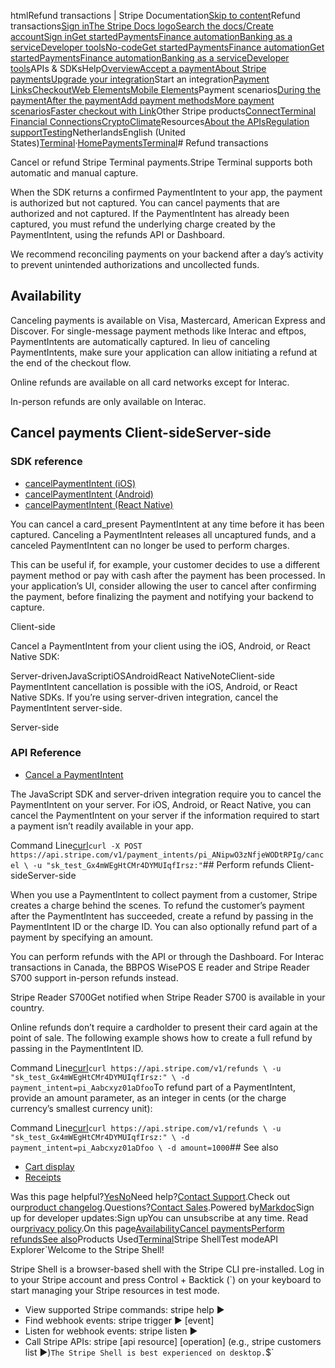 htmlRefund transactions | Stripe Documentation[Skip to content](#main-content)Refund transactions[Sign in](https://dashboard.stripe.com/login?redirect=https%3A%2F%2Fdocs.stripe.com%2Fterminal%2Ffeatures%2Frefunds)[The Stripe Docs logo](/)[Search the docs/](#)[Create account](https://dashboard.stripe.com/register)[Sign in](https://dashboard.stripe.com/login?redirect=https%3A%2F%2Fdocs.stripe.com%2Fterminal%2Ffeatures%2Frefunds)[Get started](/get-started)[Payments](/payments)[Finance automation](/finance-automation)[Banking as a service](/financial-services)[Developer tools](/development)[No-code](/no-code)[Get started](/get-started)[Payments](/payments)[Finance automation](/finance-automation)[](#)[Get started](/get-started)[Payments](/payments)[Finance automation](/finance-automation)[Banking as a service](/financial-services)[Developer tools](/development)[](#)APIs & SDKsHelp[Overview](/docs/payments)[Accept a payment](#)[About Stripe payments](#)[Upgrade your integration](/docs/payments/upgrades)Start an integration[Payment Links](#)[Checkout](#)[Web Elements](#)[Mobile Elements](#)Payment scenarios[During the payment](#)[After the payment](#)[Add payment methods](#)[More payment scenarios](#)[Faster checkout with Link](#)Other Stripe products[Connect](#)[Terminal](#)
[Financial Connections](#)[Crypto](#)[Climate](#)Resources[About the APIs](#)[Regulation support](#)[Testing](/docs/testing)NetherlandsEnglish (United States)[](#)[](#)[Terminal](/terminal)·[Home](/docs)[Payments](/docs/payments)[Terminal](/docs/terminal)# Refund transactions

Cancel or refund Stripe Terminal payments.Stripe Terminal supports both automatic and manual capture.

When the SDK returns a confirmed PaymentIntent to your app, the payment is authorized but not captured. You can cancel payments that are authorized and not captured. If the PaymentIntent has already been captured, you must refund the underlying charge created by the PaymentIntent, using the refunds API or Dashboard.

We recommend reconciling payments on your backend after a day’s activity to prevent unintended authorizations and uncollected funds.

## Availability

Canceling payments is available on Visa, Mastercard, American Express and Discover. For single-message payment methods like Interac and eftpos, PaymentIntents are automatically captured. In lieu of canceling PaymentIntents, make sure your application can allow initiating a refund at the end of the checkout flow.

Online refunds are available on all card networks except for Interac.

In-person refunds are only available on Interac.

## Cancel payments Client-sideServer-side

### SDK reference

- [cancelPaymentIntent (iOS)](https://stripe.dev/stripe-terminal-ios/docs/Classes/SCPTerminal.html#/c:objc(cs)SCPTerminal(im)cancelPaymentIntent:completion:)
- [cancelPaymentIntent (Android)](https://stripe.dev/stripe-terminal-android/core/com.stripe.stripeterminal/-terminal/cancel-payment-intent.html)
- [cancelPaymentIntent (React Native)](https://stripe.dev/stripe-terminal-react-native/api-reference/interfaces/StripeTerminalSdkType.html#cancelPaymentIntent)

You can cancel a card_present PaymentIntent at any time before it has been captured. Canceling a PaymentIntent releases all uncaptured funds, and a canceled PaymentIntent can no longer be used to perform charges.

This can be useful if, for example, your customer decides to use a different payment method or pay with cash after the payment has been processed. In your application’s UI, consider allowing the user to cancel after confirming the payment, before finalizing the payment and notifying your backend to capture.

Client-side

Cancel a PaymentIntent from your client using the iOS, Android, or React Native SDK:

Server-drivenJavaScriptiOSAndroidReact NativeNoteClient-side PaymentIntent cancellation is possible with the iOS, Android, or React Native SDKs. If you’re using server-driven integration, cancel the PaymentIntent server-side.

Server-side

### API Reference

- [Cancel a PaymentIntent](/api/payment_intents/cancel)

The JavaScript SDK and server-driven integration require you to cancel the PaymentIntent on your server. For iOS, Android, or React Native, you can cancel the PaymentIntent on your server if the information required to start a payment isn’t readily available in your app.

Command Line[curl](#)`curl -X POST https://api.stripe.com/v1/payment_intents/pi_ANipwO3zNfjeWODtRPIg/cancel \
  -u "sk_test_Gx4mWEgHtCMr4DYMUIqfIrsz:"`## Perform refunds Client-sideServer-side

When you use a PaymentIntent to collect payment from a customer, Stripe creates a charge behind the scenes. To refund the customer’s payment after the PaymentIntent has succeeded, create a refund by passing in the PaymentIntent ID or the charge ID. You can also optionally refund part of a payment by specifying an amount.

You can perform refunds with the API or through the Dashboard. For Interac transactions in Canada, the BBPOS WisePOS E reader and Stripe Reader S700 support in-person refunds instead.

Stripe Reader S700Get notified when Stripe Reader S700 is available in your country.

Online refunds don’t require a cardholder to present their card again at the point of sale.  The following example shows how to create a full refund by passing in the PaymentIntent ID.

Command Line[curl](#)`curl https://api.stripe.com/v1/refunds \
  -u "sk_test_Gx4mWEgHtCMr4DYMUIqfIrsz:" \
  -d payment_intent=pi_Aabcxyz01aDfoo`To refund part of a PaymentIntent, provide an amount parameter, as an integer in cents (or the charge currency’s smallest currency unit):

Command Line[curl](#)`curl https://api.stripe.com/v1/refunds \
  -u "sk_test_Gx4mWEgHtCMr4DYMUIqfIrsz:" \
  -d payment_intent=pi_Aabcxyz01aDfoo \
  -d amount=1000`## See also

- [Cart display](/terminal/features/display)
- [Receipts](/terminal/features/receipts)

Was this page helpful?[Yes](#)[No](#)Need help?[Contact Support](https://support.stripe.com/).Check out our[product changelog](https://stripe.com/blog/changelog).Questions?[Contact Sales](https://stripe.com/contact/sales).Powered by[Markdoc](https://markdoc.dev)Sign up for developer updates:Sign upYou can unsubscribe at any time. Read our[privacy policy](https://stripe.com/privacy).On this page[Availability](#availability)[Cancel payments](#canceling-payments)[Perform refunds](#refunds)[See also](#see-also)Products Used[Terminal](/terminal)Stripe ShellTest modeAPI Explorer[](https://stripe.com/docs/stripe-cli#install)`Welcome to the Stripe Shell!

Stripe Shell is a browser-based shell with the Stripe CLI pre-installed. Log in to your
Stripe account and press Control + Backtick (`) on your keyboard to start managing your Stripe
resources in test mode.

- View supported Stripe commands: stripe help ▶️
- Find webhook events: stripe trigger ▶️ [event]
- Listen for webhook events: stripe listen ▶
- Call Stripe APIs: stripe [api resource] [operation] (e.g., stripe customers list ▶️)`The Stripe Shell is best experienced on desktop.`$`